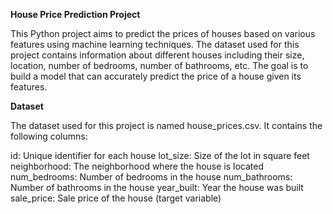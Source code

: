 **House Price Prediction Project**

This Python project aims to predict the prices of houses based on various features using machine learning techniques. The dataset used for this project contains information about different houses including their size, location, number of bedrooms, number of bathrooms, etc. The goal is to build a model that can accurately predict the price of a house given its features.

**Dataset**

The dataset used for this project is named house_prices.csv. It contains the following columns:

id: Unique identifier for each house
lot_size: Size of the lot in square feet
neighborhood: The neighborhood where the house is located
num_bedrooms: Number of bedrooms in the house
num_bathrooms: Number of bathrooms in the house
year_built: Year the house was built
sale_price: Sale price of the house (target variable)
